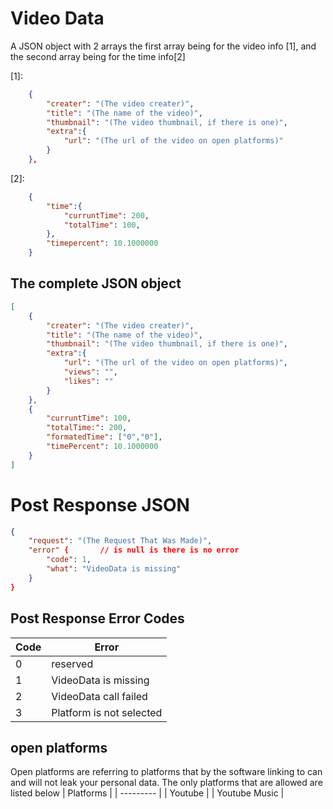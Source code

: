 
# Video Data
A JSON object with 2 arrays the first array being for the video info [1], and the second array being for the time info[2]

[1]:
```json
	{
		"creater": "(The video creater)",
        "title": "(The name of the video)",
        "thumbnail": "(The video thumbnail, if there is one)",
        "extra":{
            "url": "(The url of the video on open platforms)"
        }
	},
```

[2]:
```json
	{
		"time":{
            "curruntTime": 200,
            "totalTime": 100,
        },
        "timepercent": 10.1000000
	}
```

## The complete JSON object
```json
[
	{
		"creater": "(The video creater)",
        "title": "(The name of the video)",
        "thumbnail": "(The video thumbnail, if there is one)",
        "extra":{
            "url": "(The url of the video on open platforms)",
            "views": "",
            "likes": ""
        }
	},
	{
		"curruntTime": 100,
		"totalTime:": 200,
		"formatedTime": ["0","0"],
        "timePercent": 10.1000000
	}
]
```



# Post Response JSON
```json
{
    "request": "(The Request That Was Made)",
    "error" {       // is null is there is no error
        "code": 1, 
        "what": "VideoData is missing" 
    }
}
```


## Post Response Error Codes
| Code | Error| 
| --------- | ------- |
| 0 | reserved | 
| 1 | VideoData is missing |
| 2 | VideoData call failed | 
| 3 | Platform is not selected | 



## open platforms
Open platforms are referring to platforms that by the software linking to can and will not leak your personal data.  The only platforms that are allowed are listed below 
| Platforms |
| --------- |
| Youtube   |
| Youtube Music |


